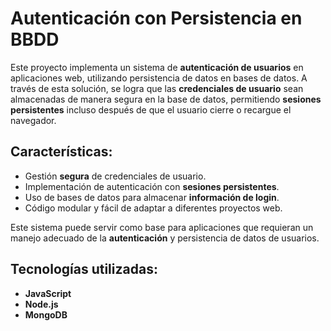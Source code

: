 # Autenticación con Persistencia en BBDD

Este proyecto implementa un sistema de **autenticación de usuarios** en aplicaciones web, utilizando persistencia de datos en bases de datos. A través de esta solución, se logra que las **credenciales de usuario** sean almacenadas de manera segura en la base de datos, permitiendo **sesiones persistentes** incluso después de que el usuario cierre o recargue el navegador.

## Características:
- Gestión **segura** de credenciales de usuario.
- Implementación de autenticación con **sesiones persistentes**.
- Uso de bases de datos para almacenar **información de login**.
- Código modular y fácil de adaptar a diferentes proyectos web.

Este sistema puede servir como base para aplicaciones que requieran un manejo adecuado de la **autenticación** y persistencia de datos de usuarios.

## Tecnologías utilizadas:
- **JavaScript**
- **Node.js**
- **MongoDB**
